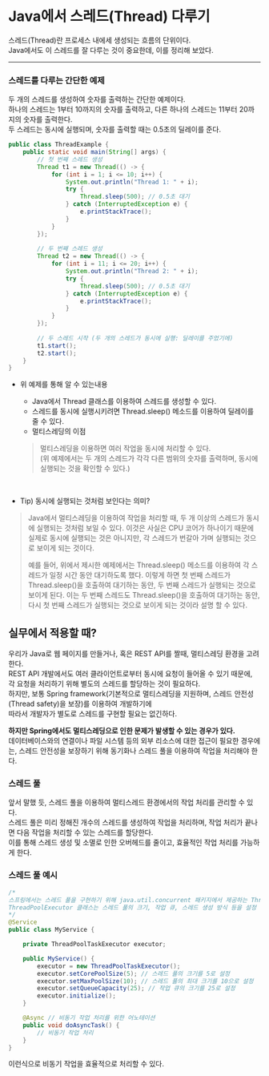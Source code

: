 # Java에서 스레드(Thread) 다루기

스레드(Thread)란 프로세스 내에세 생성되는 흐름의 단위이다. <br>
Java에서도 이 스레드를 잘 다루는 것이 중요한데, 이를 정리해 보았다.

-----

### 스레드를 다루는 간단한 예제

두 개의 스레드를 생성하여 숫자를 출력하는 간단한 예제이다. <br>
하나의 스레드는 1부터 10까지의 숫자를 출력하고, 다른 하나의 스레드는 11부터 20까지의 숫자를 출력한다. <br>
두 스레드는 동시에 실행되며, 숫자를 출력할 때는 0.5초의 딜레이를 준다.

```java
public class ThreadExample {
    public static void main(String[] args) {
        // 첫 번째 스레드 생성
        Thread t1 = new Thread(() -> {
            for (int i = 1; i <= 10; i++) {
                System.out.println("Thread 1: " + i);
                try {
                    Thread.sleep(500); // 0.5초 대기
                } catch (InterruptedException e) {
                    e.printStackTrace();
                }
            }
        });
        
        // 두 번째 스레드 생성
        Thread t2 = new Thread(() -> {
            for (int i = 11; i <= 20; i++) {
                System.out.println("Thread 2: " + i);
                try {
                    Thread.sleep(500); // 0.5초 대기
                } catch (InterruptedException e) {
                    e.printStackTrace();
                }
            }
        });
        
        // 두 스레드 시작 (두 개의 스레드가 동시에 실행: 딜레이를 주었기에)
        t1.start();
        t2.start();
    }
}
```

+ 위 예제를 통해 알 수 있는내용

  + Java에서 Thread 클래스를 이용하여 스레드를 생성할 수 있다.
  + 스레드를 동시에 실행시키려면 Thread.sleep() 메소드를 이용하여 딜레이를 줄 수 있다.
  + 멀티스레딩의 이점
  > 멀티스레딩을 이용하면 여러 작업을 동시에 처리할 수 있다. <br>
  > (위 예제에서는 두 개의 스레드가 각각 다른 범위의 숫자를 출력하며, 동시에 실행되는 것을 확인할 수 있다.)
      
<br>

+ Tip) 동시에 실행되는 것처럼 보인다는 의미?

> Java에서 멀티스레딩을 이용하여 작업을 처리할 때, 두 개 이상의 스레드가 동시에 실행되는 것처럼 보일 수 있다. 
> 이것은 사실은 CPU 코어가 하나이기 때문에 실제로 동시에 실행되는 것은 아니지만, 각 스레드가 번갈아 가며 실행되는 것으로 보이게 되는 것이다.
>
> 예를 들어, 위에서 제시한 예제에서는 Thread.sleep() 메소드를 이용하여 각 스레드가 일정 시간 동안 대기하도록 했다. 
> 이렇게 하면 첫 번째 스레드가 Thread.sleep()을 호출하여 대기하는 동안, 두 번째 스레드가 실행되는 것으로 보이게 된다. 
> 이는 두 번째 스레드도 Thread.sleep()을 호출하여 대기하는 동안, 다시 첫 번째 스레드가 실행되는 것으로 보이게 되는 것이라 설명 할 수 있다.

## 실무에서 적용할 때?

우리가 Java로 웹 페이지를 만들거나, 혹은 REST API를 짤때, 멀티스레딩 환경을 고려한다. <br>
REST API 개발에서도 여러 클라이언트로부터 동시에 요청이 들어올 수 있기 때문에, 각 요청을 처리하기 위해 별도의 스레드를 할당하는 것이 필요하다. <br>
하지만, 보통 Spring framework(기본적으로 멀티스레딩을 지원하며, 스레드 안전성(Thread safety)을 보장)를 이용하여 개발하기에 <br>
따라서 개발자가 별도로 스레드를 구현할 필요는 없긴하다.

<b>하지만 Spring에서도 멀티스레딩으로 인한 문제가 발생할 수 있는 경우가 있다.</b><br>
데이터베이스와의 연결이나 파일 시스템 등의 외부 리소스에 대한 접근이 필요한 경우에는, 스레드 안전성을 보장하기 위해 동기화나 스레드 풀을 이용하여 작업을 처리해야 한다. <br>

### 스레드 풀

앞서 말했 듯, 스레드 풀을 이용하여 멀티스레드 환경에서의 작업 처리를 관리할 수 있다. <br>
스레드 풀은 미리 정해진 개수의 스레드를 생성하여 작업을 처리하며, 작업 처리가 끝나면 다음 작업을 처리할 수 있는 스레드를 할당한다. <br>
이를 통해 스레드 생성 및 소멸로 인한 오버헤드를 줄이고, 효율적인 작업 처리를 가능하게 한다. <br>

### 스레드 풀 예시

```java
/*
스프링에서는 스레드 풀을 구현하기 위해 java.util.concurrent 패키지에서 제공하는 ThreadPoolExecutor 클래스를 이용
ThreadPoolExecutor 클래스는 스레드 풀의 크기, 작업 큐, 스레드 생성 방식 등을 설정
*/
@Service
public class MyService {

    private ThreadPoolTaskExecutor executor;

    public MyService() {
        executor = new ThreadPoolTaskExecutor();
        executor.setCorePoolSize(5); // 스레드 풀의 크기를 5로 설정
        executor.setMaxPoolSize(10); // 스레드 풀의 최대 크기를 10으로 설정
        executor.setQueueCapacity(25); // 작업 큐의 크기를 25로 설정
        executor.initialize();
    }

    @Async // 비동기 작업 처리를 위한 어노테이션
    public void doAsyncTask() {
        // 비동기 작업 처리
    }
}
```

이런식으로 비동기 작업을 효율적으로 처리할 수 있다. 
